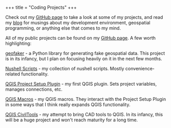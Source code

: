 +++
title = "Coding Projects"
+++

Check out my [GitHub page](https://github.com/millsapjohn) to take a look at some of my projects, and read my [blog](@/blog/_index.md) for musings about my development environment, geospatial programming, or anything else that comes to my mind.

All of my public projects can be found on my [GitHub page](https://github.com/millsapjohn). A few worth highlighting:

[geofaker](https://github.com/millsapjohn/geofaker) - a Python library for generating fake geospatial data. This project is in its infancy, but I plan on focusing heavily on it in the next few months.

[Nushell Scripts](https://github.com/millsapjohn/nuscripts) - my collection of nushell scripts. Mostly convenience-related functionality.

[QGIS Project Setup Plugin](https://github.com/millsapjohn/qgis_project_setup) - my first QGIS plugin. Sets project variables, manages connections, etc.

[QGIS Macros](https://github.com/millsapjohn/qgis_macros) - my QGIS macros. They interact with the Project Setup Plugin in some ways that I think really expands QGIS functionality.

[QGIS CivilTools](https://github.com/millsapjohn/qgis_civiltools) - my attempt to bring CAD tools to QGIS. In its infancy, this will be a huge project and won't reach maturity for a long time.
